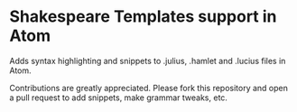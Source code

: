 # Shakespeare Templates support in Atom

Adds syntax highlighting and snippets to .julius, .hamlet and .lucius files in Atom.

Contributions are greatly appreciated. Please fork this repository and open a pull request to add snippets, make grammar tweaks, etc.
